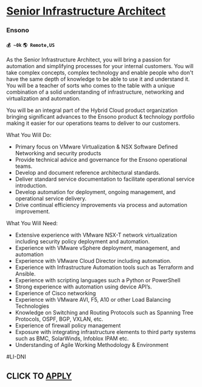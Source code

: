 # [Senior Infrastructure Architect](https://www.remotewlb.com/apply/senior-infrastructure-architect)  
### Ensono  
#### `💰 ~0k` `🌎 Remote,US`  

As the Senior Infrastructure Architect, you will bring a passion for automation and simplifying processes for your internal customers. You will take complex concepts, complex technology and enable people who don't have the same depth of knowledge to be able to use it and understand it. You will be a teacher of sorts who comes to the table with a unique combination of a solid understanding of infrastructure, networking and virtualization and automation.

You will be an integral part of the Hybrid Cloud product organization bringing significant advances to the Ensono product & technology portfolio making it easier for our operations teams to deliver to our customers.

What You Will Do:

  * Primary focus on VMware Virtualization & NSX Software Defined Networking and security products
  * Provide technical advice and governance for the Ensono operational teams.
  * Develop and document reference architectural standards.
  * Deliver standard service documentation to facilitate operational service introduction.
  * Develop automation for deployment, ongoing management, and operational service delivery.
  * Drive continual efficiency improvements via process and automation improvement.

What You Will Need:

  * Extensive experience with VMware NSX-T network virtualization including security policy deployment and automation.
  * Experience with VMware vSphere deployment, management, and automation
  * Experience with VMware Cloud Director including automation.
  * Experience with Infrastructure Automation tools such as Terraform and Ansible.
  * Experience with scripting languages such a Python or PowerShell
  * Strong experience with automation using device API’s. 
  * Experience of Cisco networking 
  * Experience with VMware AVI, F5, A10 or other Load Balancing Technologies
  * Knowledge on Switching and Routing Protocols such as Spanning Tree Protocols, OSPF, BGP, VXLAN, etc.
  * Experience of firewall policy management
  * Exposure with integrating infrastructure elements to third party systems such as BMC, SolarWinds, Infoblox IPAM etc.
  * Understanding of Agile Working Methodology & Environment 

#LI-DNI

  
## CLICK TO [APPLY](https://www.remotewlb.com/apply/senior-infrastructure-architect)

